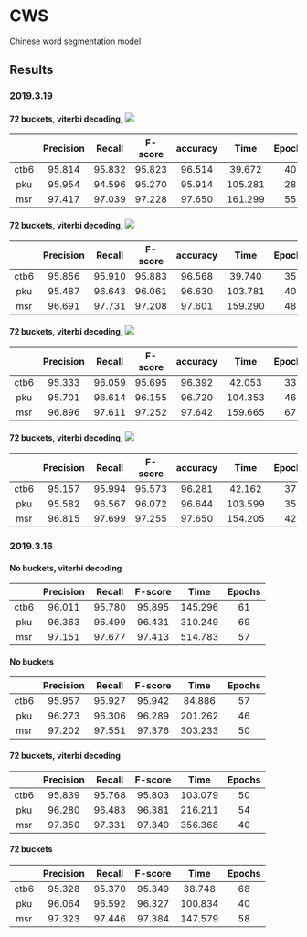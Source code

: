 # CWS

Chinese word segmentation model

## Results

### 2019.3.19

#### 72 buckets, viterbi decoding, <img src="https://latex.codecogs.com/gif.latex?ffn(x_{lstm}&space;\oplus&space;x_{span}&space;\oplus&space;e_{indepedent-char})"/>

|       | Precision | Recall | F-score | accuracy |  Time   | Epochs |
| :---: | :-------: | :----: | :-----: | :------: | :-----: | :----: |
| ctb6  |  95.814   | 95.832 | 95.823  |  96.514  | 39.672  |   40   |
|  pku  |  95.954   | 94.596 | 95.270  |  95.914  | 105.281 |   28   |
|  msr  |  97.417   | 97.039 | 97.228  |  97.650  | 161.299 |   55   |

#### 72 buckets, viterbi decoding, <img src="https://latex.codecogs.com/gif.latex?ffn(x_{lstm}&space;\oplus&space;x_{span}&space;\oplus&space;e_{char})"/>

|       | Precision | Recall | F-score | accuracy |  Time   | Epochs |
| :---: | :-------: | :----: | :-----: | :------: | :-----: | :----: |
| ctb6  |  95.856   | 95.910 | 95.883  |  96.568  | 39.740  |   35   |
|  pku  |  95.487   | 96.643 | 96.061  |  96.630  | 103.781 |   40   |
|  msr  |  96.691   | 97.731 | 97.208  |  97.601  | 159.290 |   48   |

#### 72 buckets, viterbi decoding, <img src="https://latex.codecogs.com/gif.latex?ffn(x_{lstm}&space;\oplus&space;x_{span})"/>

|       | Precision | Recall | F-score | accuracy |  Time   | Epochs |
| :---: | :-------: | :----: | :-----: | :------: | :-----: | :----: |
| ctb6  |  95.333   | 96.059 | 95.695  |  96.392  | 42.053  |   33   |
|  pku  |  95.701   | 96.614 | 96.155  |  96.720  | 104.353 |   46   |
|  msr  |  96.896   | 97.611 | 97.252  |  97.642  | 159.665 |   67   |

#### 72 buckets, viterbi decoding, <img src="https://latex.codecogs.com/gif.latex?ffn(x_{lstm})&space;&plus;&space;ffn(x_{span})"/>

|       | Precision | Recall | F-score | accuracy |  Time   | Epochs |
| :---: | :-------: | :----: | :-----: | :------: | :-----: | :----: |
| ctb6  |  95.157   | 95.994 | 95.573  |  96.281  | 42.162  |   37   |
|  pku  |  95.582   | 96.567 | 96.072  |  96.644  | 103.599 |   35   |
|  msr  |  96.815   | 97.699 | 97.255  |  97.650  | 154.205 |   42   |

### 2019.3.16

#### No buckets, viterbi decoding

|       | Precision | Recall | F-score |  Time   | Epochs |
| :---: | :-------: | :----: | :-----: | :-----: | :----: |
| ctb6  |  96.011   | 95.780 | 95.895  | 145.296 |   61   |
|  pku  |  96.363   | 96.499 | 96.431  | 310.249 |   69   |
|  msr  |  97.151   | 97.677 | 97.413  | 514.783 |   57   |

#### No buckets

|       | Precision | Recall | F-score |  Time   | Epochs |
| :---: | :-------: | :----: | :-----: | :-----: | :----: |
| ctb6  |  95.957   | 95.927 | 95.942  | 84.886  |   57   |
|  pku  |  96.273   | 96.306 | 96.289  | 201.262 |   46   |
|  msr  |  97.202   | 97.551 | 97.376  | 303.233 |   50   |

#### 72 buckets, viterbi decoding

|       | Precision | Recall | F-score |  Time   | Epochs |
| :---: | :-------: | :----: | :-----: | :-----: | :----: |
| ctb6  |  95.839   | 95.768 | 95.803  | 103.079 |   50   |
|  pku  |  96.280   | 96.483 | 96.381  | 216.211 |   54   |
|  msr  |  97.350   | 97.331 | 97.340  | 356.368 |   40   |

#### 72 buckets

|       | Precision | Recall | F-score |  Time   | Epochs |
| :---: | :-------: | :----: | :-----: | :-----: | :----: |
| ctb6  |  95.328   | 95.370 | 95.349  | 38.748  |   68   |
|  pku  |  96.064   | 96.592 | 96.327  | 100.834 |   40   |
|  msr  |  97.323   | 97.446 | 97.384  | 147.579 |   58   |
